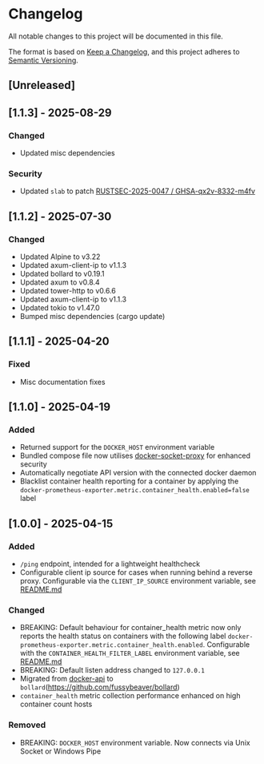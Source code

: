 # Changelog
All notable changes to this project will be documented in this file.

The format is based on [Keep a Changelog](https://keepachangelog.com/en/1.1.0/),
and this project adheres to [Semantic Versioning](https://semver.org/spec/v2.0.0.html).

## [Unreleased]

## [1.1.3] - 2025-08-29

### Changed
- Updated misc dependencies

### Security
- Updated `slab` to patch [RUSTSEC-2025-0047 / GHSA-qx2v-8332-m4fv](https://github.com/tokio-rs/slab/security/advisories/GHSA-qx2v-8332-m4fv)

## [1.1.2] - 2025-07-30

### Changed
- Updated Alpine to v3.22
- Updated axum-client-ip to v1.1.3
- Updated bollard to v0.19.1
- Updated axum to v0.8.4
- Updated tower-http to v0.6.6
- Updated axum-client-ip to v1.1.3
- Updated tokio to v1.47.0
- Bumped misc dependencies (cargo update)

## [1.1.1] - 2025-04-20

### Fixed
- Misc documentation fixes

## [1.1.0] - 2025-04-19

### Added
- Returned support for the `DOCKER_HOST` environment variable
- Bundled compose file now utilises [docker-socket-proxy](https://github.com/linuxserver/docker-socket-proxy)
  for enhanced security
- Automatically negotiate API version with the connected docker daemon
- Blacklist container health reporting for a container by applying the `docker-prometheus-exporter.metric.container_health.enabled=false` 
  label

## [1.0.0] - 2025-04-15

### Added
- `/ping` endpoint, intended for a lightweight healthcheck
- Configurable client ip source for cases when running behind a reverse proxy. Configurable via the `CLIENT_IP_SOURCE` 
  environment variable, see [README.md](README.md#environment-variables)

### Changed
- BREAKING: Default behaviour for container_health metric now only reports the health status on containers with the 
  following label `docker-prometheus-exporter.metric.container_health.enabled`. Configurable with the 
  `CONTAINER_HEALTH_FILTER_LABEL` environment variable, see [README.md](README.md#environment-variables)
- BREAKING: Default listen address changed to `127.0.0.1`
- Migrated from [docker-api](https://github.com/vv9k/docker-api-rs) to `bollard`(https://github.com/fussybeaver/bollard)
- `container_health` metric collection performance enhanced on high container count hosts

### Removed
- BREAKING: `DOCKER_HOST` environment variable. Now connects via Unix Socket or Windows Pipe
